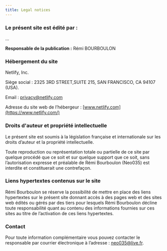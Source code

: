 ```yaml
---
title: Legal notices
---
```


### Le présent site est édité par :

...

**Responsable de la publication :** Rémi BOURBOULON

### Hébergement du site

Netlify, Inc.

Siège social : 2325 3RD STREET,SUITE 215, SAN FRANCISCO, CA 94107 (USA).

Email : [privacy@netlify.com](mailto:privacy@netlify.com)

Adresse du site web de l’hébergeur : [www.netlify.com](https://www.netlify.com/)

### Droits d'auteur et propriété intellectuelle

Le présent site est soumis à la législation française et internationale sur les droits d’auteur et la propriété intellectuelle.

Toute reproduction ou représentation totale ou partielle de ce site par quelque procédé que ce soit et sur quelque support que ce soit, sans l’autorisation expresse et préalable de Rémi Bourboulon (Neo035) est interdite et constituerait une contrefaçon.

### Liens hypertextes contenus sur le site

Rémi Bourboulon se réserve la possibilité de mettre en place des liens hypertextes sur le présent site donnant accès à des pages web et des sites web édités ou gérés par des tiers pour lesquels Rémi Bourboulon décline toute responsabilité quant au contenu des informations fournies sur ces sites au titre de l’activation de ces liens hypertextes.

### Contact

Pour toute information complémentaire vous pouvez contacter le responsable par courrier électronique à l’adresse : [neo035@live.fr](mailto:neo035@live.fr).
